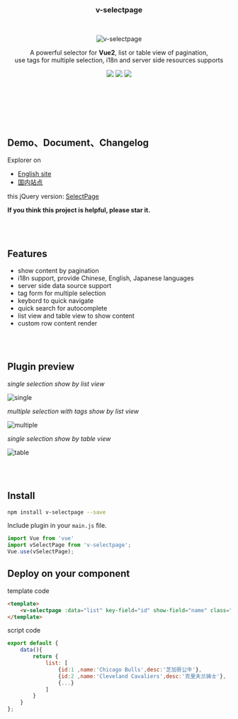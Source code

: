<br><br>

<h3 align="center">v-selectpage</h3>

<br>

<p align="center"><img src="https://terryz.github.io/image/v-selectpage/v-selectpage-multiple.png" alt="v-selectpage" ></p>

<p align="center">
  A powerful selector for <strong>Vue2</strong>, list or table view of pagination, <br>
  use tags for multiple selection, i18n and server side resources supports
</p>

<p align="center">
  <a href="https://www.npmjs.com/package/v-selectpage"><img src="https://img.shields.io/npm/v/v-selectpage.svg"></a>
  <a href="https://mit-license.org/"><img src="https://img.shields.io/badge/license-MIT-brightgreen.svg"></a>
  <a href="https://www.npmjs.com/package/v-selectpage"><img src="https://img.shields.io/npm/dy/v-selectpage.svg"></a>
</p>
<br><br><br><br><br>

## Demo、Document、Changelog
Explorer on

- [English site](https://terryz.github.io/vue/#/selectpage)
- [国内站点](https://terryz.gitee.io/vue/#/selectpage)

this jQuery version: [SelectPage](https://github.com/TerryZ/SelectPage)

**If you think this project is helpful, please star it.**

<br><br>

## Features

- show content by pagination
- i18n support, provide Chinese, English, Japanese languages
- server side data source support
- tag form for multiple selection
- keybord to quick navigate
- quick search for autocomplete
- list view and table view to show content
- custom row content render


<br><br>

## Plugin preview

*single selection show by list view*

![single](https://terryz.github.io/image/v-selectpage/v-selectpage-single.png)

*multiple selection with tags show by list view*

![multiple](https://terryz.github.io/image/v-selectpage/v-selectpage-multiple.png)

*single selection show by table view*

![table](https://terryz.github.io/image/v-selectpage/v-selectpage-table.png)

<br><br>

## Install

``` bash
npm install v-selectpage --save
```

Include plugin in your `main.js` file.

```js
import Vue from 'vue'
import vSelectPage from 'v-selectpage';
Vue.use(vSelectPage);
```

## Deploy on your component

template code

```html
<template>
    <v-selectpage :data="list" key-field="id" show-field="name" class="form-control"></v-selectpage>
</template>
```

script code

```js
export default {
    data(){
        return {
            list: [
                {id:1 ,name:'Chicago Bulls',desc:'芝加哥公牛'},
                {id:2 ,name:'Cleveland Cavaliers',desc:'克里夫兰骑士'},
                {...}
            ]
        }
    }
};
```
<br><br>
